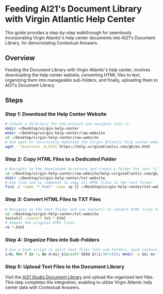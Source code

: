 # Feeding AI21's Document Library with Virgin Atlantic Help Center

This guide provides a step-by-step walkthrough for seamlessly incorporating Virgin Atlantic's help center documents into AI21's Document Library, for demonstating Contextual Answers.

## Overview

Feeding the Document Library with Virgin Atlantic's help center, involves downloading the help center website, converting HTML files to text, organizing them into manageable sub-folders, and finally, uploading them to AI21's Document Library. 

## Steps

### Step 1: Download the Help Center Website
```bash
# Create a directory for the project and navigate into it.
mkdir ~/Desktop/virgin-help-center
mkdir ~/Desktop/virgin-help-center/raw-website
cd ~/Desktop/virgin-help-center/raw-website
# Use wget to recursively download the Virgin Atlantic help center website.
wget --recursive -A.html https://help.virginatlantic.com/gb/en.html
```

 
### Step 2: Copy HTML Files to a Dedicated Folder
```bash
# Navigate to the downloaded directory and create a folder for text files.
cd ~/Desktop/virgin-help-center/raw-website/help.virginatlantic.com/gb/en/
mkdir ~/Desktop/virgin-help-center/txt-website
# Use find and cp commands to copy all HTML files to the text folder.
find ./ -name "*.html" -exec cp {} ~/Desktop/virgin-help-center/txt-website \;
```

### Step 3: Convert HTML Files to TXT Files
```bash
# Navigate to the text folder and use textutil to convert HTML files to plain text.
cd ~/Desktop/virgin-help-center/txt-website
textutil -convert txt *.html
# Remove the original HTML files.
rm *.html
```

### Step 4: Organize Files into Sub-Folders
```bash
# Use a bash script to split text files into sub-folders, each containing up to 30 files.
i=0; for f in *; do d=dir_$(printf %03d $((i/30+1))); mkdir -p $d; mv "$f" $d; let i++; done
```

### Step 5: Upload Text Files to the Document Library
Visit the [AI21 Studio Document Library](https://studio.ai21.com/documents) and upload the organized text files.
This step completes the integration, enabling to utilize Virgin Atlantic help center data with Contextual Answers.
